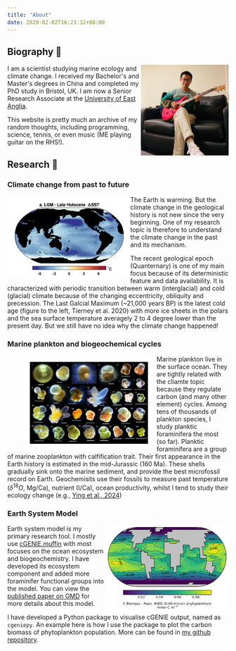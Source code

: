 ```yaml
---
title: "About"
date: 2020-02-02T16:23:32+08:00
---
```


## Biography 🌊

<img align="right" src="avatar.png" width="200"/>

I am a scientist studying marine ecology and climate change. I received my Bachelor's and Master's degrees in China and completed my PhD study in Bristol, UK. I am now a Senior Research Associate at the [University of East Anglia](https://www.uea.ac.uk/about/school-of-environmental-sciences).

This website is pretty much an archive of my random thoughts, including programming, science, tennis, or even music (ME playing guitar on the RHS!).

## Research 🔬

### Climate change from past to future

<img align="left" src="lgm.png" width="280"/>

The Earth is warming. But the climate change in the geological history is not new since the very beginning. One of my research topic is therefore to understand the climate change in the past and its mechanism.

The recent geological epoch (Quanternary) is one of my main focus because of its deterministic feature and data availability. It is characterized with periodic transition between warm (interglacial) and cold (glacial) climate because of the changing eccentricity, obliquity and precession. The Last Galcial Maximum (~21,000 years BP) is the latest cold age (figure to the left, Tierney et al. 2020) with more ice sheets in the polars and the sea surface temperature averagely 2 to 4 degree lower than the present day. But we still have no idea why the climate change happened!

### Marine plankton and biogeochemical cycles

<figure>
	<img align="left" src="foram.png" width="300">
</figure>

Marine plankton live in the surface ocean. They are tightly related with the cliamte topic because they regulate carbon (and many other element) cycles. Among tens of thousands of plankton species, I study planktic foraminifera the most (so far). Planktic foraminifera are a group of marine zooplankton with calfification trait. Their first appearance in the Earth history is estimated in the mid-Jurassic (160 Ma). These shells gradually sink onto the marine sediment, and provide the best microfossil record on Earth. Geochemisits use their fossils to measure past temperature ($\delta^{18}O$, Mg/Ca), nutrient (I/Ca), ocean productivity, whilst I tend to study their ecology change (e.g., [Ying et al., 2024](https://www.nature.com/articles/s41586-024-08029-0))

### Earth System Model

<img align="right" src="example_map.png" width="280"/>

Earth system model is my primary research tool. I mostly use [cGENIE.muffin](https://www.seao2.info/mymuffin.html) with most focuses on the ocean ecosystem and biogeochemistry. I have developed its ecosystem component and added more foraminifer functional groups into the model. You can view the [published paper on GMD](https://gmd.copernicus.org/articles/16/813/2023/gmd-16-813-2023.html) for more details about this model.

I have developed a Python package to visualise cGENIE output, named as `cgeniepy`. An example here is how I use the package to plot the carbon biomass of phytoplankton population. More can be found in [my github repository](https://github.com/ruiying-ocean/cgeniepy).
